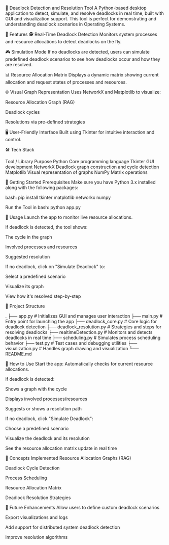 🧠 Deadlock Detection and Resolution Tool
A Python-based desktop application to detect, simulate, and resolve deadlocks in real time, built with GUI and visualization support. This tool is perfect for demonstrating and understanding deadlock scenarios in Operating Systems.

🔧 Features
🕵️ Real-Time Deadlock Detection
Monitors system processes and resource allocations to detect deadlocks on the fly.

🎮 Simulation Mode
If no deadlocks are detected, users can simulate predefined deadlock scenarios to see how deadlocks occur and how they are resolved.

📊 Resource Allocation Matrix
Displays a dynamic matrix showing current allocation and request states of processes and resources.

🌐 Visual Graph Representation
Uses NetworkX and Matplotlib to visualize:

Resource Allocation Graph (RAG)

Deadlock cycles

Resolutions via pre-defined strategies

🖥️ User-Friendly Interface
Built using Tkinter for intuitive interaction and control.

🛠️ Tech Stack

Tool / Library	Purpose
Python	Core programming language
Tkinter	GUI development
NetworkX	Deadlock graph construction and cycle detection
Matplotlib	Visual representation of graphs
NumPy	Matrix operations


🚀 Getting Started
Prerequisites
Make sure you have Python 3.x installed along with the following packages:

bash:
pip install tkinter matplotlib networkx numpy

Run the Tool in bash:
python app.py

🧪 Usage
Launch the app to monitor live resource allocations.

If deadlock is detected, the tool shows:

The cycle in the graph

Involved processes and resources

Suggested resolution

If no deadlock, click on "Simulate Deadlock" to:

Select a predefined scenario

Visualize its graph

View how it's resolved step-by-step

📂 Project Structure

.
├── app.py                   # Initializes GUI and manages user interaction
├── main.py                  # Entry point for launching the app
├── deadlock_core.py         # Core logic for deadlock detection
├── deadlock_resolution.py   # Strategies and steps for resolving deadlocks
├── realtimeDetection.py     # Monitors and detects deadlocks in real time
├── scheduling.py            # Simulates process scheduling behavior
├── test.py                  # Test cases and debugging utilities
├── visualization.py         # Handles graph drawing and visualization
└── README.md


🧪 How to Use
Start the app: Automatically checks for current resource allocations.

If deadlock is detected:

Shows a graph with the cycle

Displays involved processes/resources

Suggests or shows a resolution path

If no deadlock, click "Simulate Deadlock":

Choose a predefined scenario

Visualize the deadlock and its resolution

See the resource allocation matrix update in real time



📌 Concepts Implemented
Resource Allocation Graphs (RAG)

Deadlock Cycle Detection

Process Scheduling

Resource Allocation Matrix

Deadlock Resolution Strategies

🔮 Future Enhancements
Allow users to define custom deadlock scenarios

Export visualizations and logs

Add support for distributed system deadlock detection

Improve resolution algorithms
